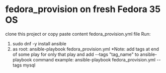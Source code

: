 # fedora_provision on fresh Fedora 35 OS
clone this project or copy paste content fedora_provision.yml file
Run:
1. sudo dnf -y install ansible 
2. as root: ansible-playbook fedora_provision.yml
*Note: add tags at end of some play for only that play and add --tags "tag_name" to ansible-playbook command
example: ansible-playbook fedora_provision.yml --tags mysql
